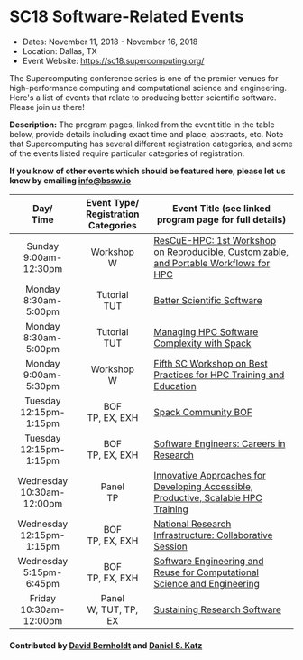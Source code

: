 # SC18 Software-Related Events

- Dates: November 11, 2018 - November 16, 2018
- Location: Dallas, TX
- Event Website: https://sc18.supercomputing.org/

The Supercomputing conference series is one of the premier venues for high-performance computing and computational science and engineering.  Here's a list of events that relate to producing better scientific software.  Please join us there!


**Description:** The program pages, linked from the event title in the table below, provide details including exact time and place, abstracts, etc.  Note that Supercomputing has several different registration categories, and some of the events listed require particular categories of registration.

**If you know of other events which should be featured here, please let us know by emailing info@bssw.io**

Day/<br>Time | Event Type/<br>Registration Categories | Event Title (see linked program page for full details)
:---:        |    :------------------------------:    |--------------------------------------------------------
Sunday<br>9:00am-12:30pm |	Workshop<br>W | [ResCuE-HPC: 1st Workshop on Reproducible, Customizable, and Portable Workflows for HPC](https://sc18.supercomputing.org/presentation/?id=wksp134&sess=sess167)
Monday<br>8:30am-5:00pm |	Tutorial<br>TUT | [Better Scientific Software](https://sc18.supercomputing.org/presentation/?id=tut154&sess=sess239)
Monday<br>8:30am-5:00pm |	Tutorial<br>TUT | [Managing HPC Software Complexity with Spack](https://sc18.supercomputing.org/presentation/?id=tut165&sess=sess252)
Monday<br>9:00am-5:30pm | Workshop<br>W	| [Fifth SC Workshop on Best Practices for HPC Training and Education](https://sc18.supercomputing.org/presentation/?id=wksp133&sess=sess166)
Tuesday<br>12:15pm-1:15pm | BOF<br>TP, EX, EXH	| [Spack Community BOF](https://sc18.supercomputing.org/?post_type=page&p=3479&id=bof173&sess=sess428)
Tuesday<br>12:15pm-1:15pm | BOF<br>TP, EX, EXH | [Software Engineers: Careers in Research](https://sc18.supercomputing.org/?post_type=page&p=3479&id=bof144&sess=sess411)
Wednesday<br>10:30am-12:00pm |	Panel<br>TP	| [Innovative Approaches for Developing Accessible, Productive, Scalable HPC Training](https://sc18.supercomputing.org/?post_type=page&p=3479&id=pan113&sess=sess297)
Wednesday<br>12:15pm-1:15pm | BOF<br>TP, EX, EXH | [National Research Infrastructure: Collaborative Session](https://sc18.supercomputing.org/?post_type=page&p=3479&id=bof110&sess=sess371)
Wednesday<br>5:15pm-6:45pm |	BOF<br>TP, EX, EXH	| [Software Engineering and Reuse for Computational Science and Engineering](https://sc18.supercomputing.org/presentation/?id=bof171&sess=sess426)
Friday<br>10:30am-12:00pm | Panel<br>W, TUT, TP, EX | [Sustaining Research Software](https://sc18.supercomputing.org/presentation/?id=pan110&sess=sess295)

#### Contributed by [David Bernholdt](https://github.com/bernhold "David Bernholdt GitHub Profile") and [Daniel S. Katz](https://github.com/danielskatz "Daniel S. Katz GitHub Profile")

<!---
Publish: yes
RSS update: 2018-09-25
Categories: collaboration
Topics: projects and organizations
Tags: conference
Level: 2
Prerequisites: defaults
Aggregate: none
--->
